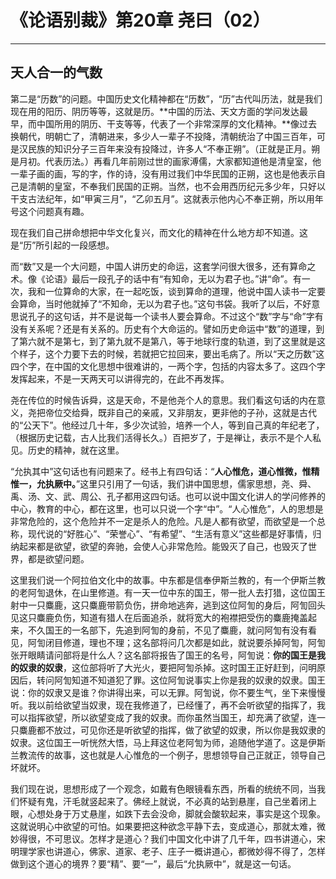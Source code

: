 # 《论语别裁》第20章 尧曰（02）

------

## 天人合一的气数

第二是“历数”的问题。中国历史文化精神都在“历数”，“历”古代叫历法，就是我们现在用的阳历、阴历等等，这就是历。**中国的历法、天文方面的学问发达最早，而中国所用的阴历、干支等等，代表了一个非常深厚的文化精神。**像过去换朝代，明朝亡了，清朝进来，多少人一辈子不投降，清朝统治了中国三百年，可是汉民族的知识分子三百年来没有投降过，许多人“不奉正朔”。（正就是正月。朔是月初。代表历法。）再看几年前刚过世的画家溥儒，大家都知道他是清皇室，他一辈子画的画，写的字，作的诗，没有用过我们中华民国的正朔，这也是他表示自己是清朝的皇室，不奉我们民国的正朔。当然，也不会用西历纪元多少年，只好以干支古法纪年，如“甲寅三月”，“乙卯五月”。这就表示他内心不奉正朔，所以用年号这个问题真有趣。

现在我们自己拼命想把中华文化复兴，而文化的精神在什么地方却不知道。这是“历”所引起的一段感想。

而“数”又是一个大问题，中国人讲历史的命运，这套学问很大很多，还有算命之术。像《论语》最后一段孔子的话中有“有知命，无以为君子也。”讲“命”。有一次，我和一位算命的大家，在一起吃饭，谈到算命的道理，他说中国人读书一定要会算命，当时他就掉了“不知命，无以为君子也。”这句书袋。我听了以后，不好意思说孔子的这句话，并不是说每一个读书人要会算命。不过这个“数”字与“命”字有没有关系呢？还是有关系的。历史有个大命运的。譬如历史命运中“数”的道理，到了第六就不是第七，到了第九就不是第八，等于地球行度的轨道，到了这里就是这个样子，这个力要下去的时候，若就把它拉回来，要出毛病了。所以“天之历数”这四个字，在中国的文化思想中很难讲的，一两个字，包括的内容太多了。这四个字发挥起来，不是一天两天可以讲得完的，在此不再发挥。

尧在传位的时候告诉舜，这是天命，不是他尧个人的意思。我们看这句话的内在意义，尧把帝位交给舜，既非自己的亲戚，又非朋友，更非他的子孙，这就是古代的“公天下”。他经过几十年，多少次试验，培养一个人，等到自己真的年纪老了，（根据历史记载，古人比我们活得长久。）百把岁了，于是禅让，表示不是个人私见。历史的精神，就在这里。

“允执其中”这句话也有问题来了。经书上有四句话：“**人心惟危，道心惟微，惟精惟一，允执厥中。**”这里只引用了一句话，我们讲中国思想，儒家思想，尧、舜、禹、汤、文、武、周公、孔子都用这四句话。也可以说中国文化讲人的学问修养的中心，教育的中心，都在这里，也可以只说一个字“中”。“人心惟危”，人的思想是非常危险的，这个危险并不一定是杀人的危险。凡是人都有欲望，而欲望是一个总称，现代说的“好胜心”、“荣誉心”、“有希望”、“生活有意义”这些都是好事情，归纳起来都是欲望，欲望的奔驰，会使人心非常危险。能毁灭了自己，也毁灭了世界，都是欲望问题。

这里我们说一个阿拉伯文化中的故事。中东都是信奉伊斯兰教的，有一个伊斯兰教的老阿訇退休，在山里修道。有一天一位中东的国王，带一批人去打猎，这位国王射中一只麋鹿，这只麋鹿带箭负伤，拼命地逃奔，逃到这位阿訇的身后，阿訇回头见这只麋鹿负伤，知道有猎人在后面追杀，就将宽大的袍襟把受伤的麋鹿掩盖起来，不久国王的一名部下，先追到阿訇的身前，不见了麋鹿，就问阿訇有没有看见，阿訇闭目修道，理也不理；这名部将问几次都是如此，就说要杀掉阿訇，阿訇张开眼睛请问部将是什么人？这名部将报告了国王的名号，阿訇说：**你的国王是我的奴隶的奴隶**，这位部将听了大光火，要把阿訇杀掉。这时国王正好赶到，问明原因后，转问阿訇知道不知道犯了罪。这位阿訇说事实上你是我的奴隶的奴隶。国王说：你的奴隶又是谁？你讲得出来，可以无罪。阿訇说，你不要生气，坐下来慢慢听。我以前给欲望当奴隶，现在我修道了，已经懂了，再不会听欲望的指挥了，我可以指挥欲望，所以欲望变成了我的奴隶。而你虽然当国王，却充满了欲望，连一只麋鹿都不放过，可见你还是听欲望的指挥，做了欲望的奴隶，所以你是我奴隶的奴隶。这位国王一听恍然大悟，马上拜这位老阿訇为师，追随他学道了。这是伊斯兰教流传的故事，这也就是人心惟危的一个例子，思想领导自己正就正，领导自己坏就坏。

我们现在说，思想形成了一个观念，如戴有色眼镜看东西，所看的统统不同，当我们怀疑有鬼，汗毛就竖起来了。佛经上就说，不必真的站到悬崖，自己坐着闭上眼，心想处身于万丈悬崖，如跌下去会没命，脚就会酸软起来，事实是这个现象。这就说明心中欲望的可怕。如果要把这种欲念平静下去，变成道心，那就太难，微妙得很，不可思议。怎样才是道心？我们中国文化中讲了几千年，四书讲道心，宋明理学家也讲道心，佛家、道家、老子、庄子一概讲道心，都微妙得不得了，怎样做到这个道心的境界？要“精”、要“一”，最后“允执厥中”，就是这一句话。

